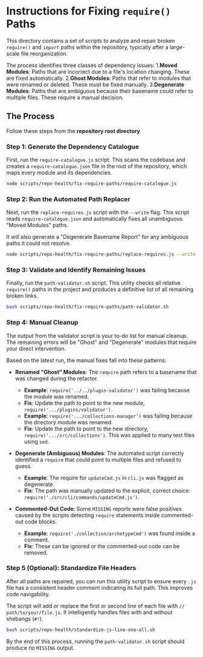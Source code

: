 # Instructions for Fixing `require()` Paths

This directory contains a set of scripts to analyze and repair broken `require()` and `import` paths within the repository, typically after a large-scale file reorganization.

The process identifies three classes of dependency issues:
1.**Moved Modules**: Paths that are incorrect due to a file's location changing. These are fixed automatically.
2.**Ghost Modules**: Paths that refer to modules that were renamed or deleted. These must be fixed manually.
3.**Degenerate Modules**: Paths that are ambiguous because their basename could refer to multiple files. These require a manual decision.

## The Process

Follow these steps from the **repository root directory**.

### Step 1: Generate the Dependency Catalogue

First, run the `require-catalogue.js` script. This scans the codebase and creates a `require-catalogue.json` file in the root of the repository, which maps every module and its dependencies.

```bash
node scripts/repo-health/fix-require-paths/require-catalogue.js
````

### Step 2: Run the Automated Path Replacer

Next, run the `replace-requires.js` script with the `--write` flag. This script reads `require-catalogue.json` and automatically fixes all unambiguous "Moved Modules" paths.

It will also generate a "Degenerate Basename Report" for any ambiguous paths it could not resolve.

```bash
node scripts/repo-health/fix-require-paths/replace-requires.js --write
```

### Step 3: Validate and Identify Remaining Issues

Finally, run the `path-validator.sh` script. This utility checks all relative `require()` paths in the project and produces a definitive list of all remaining broken links.

```bash
bash scripts/repo-health/fix-require-paths/path-validator.sh
```

### Step 4: Manual Cleanup

The output from the validator script is your to-do list for manual cleanup. The remaining errors will be "Ghost" and "Degenerate" modules that require your direct intervention.

Based on the latest run, the manual fixes fall into these patterns:

* **Renamed "Ghost" Modules**: The `require` path refers to a basename that was changed during the refactor.

  * **Example**: `require('../../plugin-validator')` was failing because the module was renamed.
  * **Fix**: Update the path to point to the new module, `require('.../plugins/validator')`.
  * **Example**: `require('.../collections-manager')` was failing because the directory module was renamed.
  * **Fix**: Update the path to point to the new directory, `require('.../src/collections')`. This was applied to many test files using `sed`.

* **Degenerate (Ambiguous) Modules**: The automated script correctly identified a `require` that could point to multiple files and refused to guess.

  * **Example**: The require for `updateCmd.js` in `cli.js` was flagged as degenerate.
  * **Fix**: The path was manually updated to the explicit, correct choice: `require('./src/cli/commands/updateCmd.js')`.

* **Commented-Out Code**: Some `MISSING` reports were false positives caused by the scripts detecting `require` statements inside commented-out code blocks.

  * **Example**: `require('./collection/archetypeCmd')` was found inside a comment.
  * **Fix**: These can be ignored or the commented-out code can be removed.

### Step 5 (Optional): Standardize File Headers

After all paths are repaired, you can run this utility script to ensure every `.js` file has a consistent header comment indicating its full path. This improves code navigability.

The script will add or replace the first or second line of each file with `// path/to/your/file.js`. It intelligently handles files with and without shebangs (`#!`).

```bash
bash scripts/repo-health/standardize-js-line-one-all.sh
```

By the end of this process, running the `path-validator.sh` script should produce no `MISSING` output.


